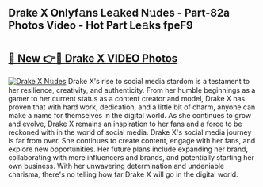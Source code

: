 ## Drake X Onlyf𝚊ns Le𝚊ked N𝚞des - Part-82a Photos Video - Hot Part Le𝚊ks fpeF9

# <h2><a href="http://ab10984.deff.icu/?id=Drake+X">🔗 New 👉🔴 Drake X VIDEO Photos</a></h2>

[![Drake X N𝚞des](https://i.imgur.com/rIISA9y.gif)](http://ab10984.deff.icu/?id=Drake+X)
Drake X's rise to social media stardom is a testament to her resilience, creativity, and authenticity. From her humble beginnings as a gamer to her current status as a content creator and model, Drake X has proven that with hard work, dedication, and a little bit of charm, anyone can make a name for themselves in the digital world. As she continues to grow and evolve, Drake X remains an inspiration to her fans and a force to be reckoned with in the world of social media. Drake X's social media journey is far from over. She continues to create content, engage with her fans, and explore new opportunities. Her future plans include expanding her brand, collaborating with more influencers and brands, and potentially starting her own business. With her unwavering determination and undeniable charisma, there's no telling how far Drake X will go in the digital world.
